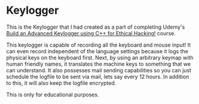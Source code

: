 # Keylogger

This is the Keylogger that I had created as a part of completing Udemy's [Build an Advanced Keylogger using C++ for Ethical Hacking!](https://www.udemy.com/course/how-to-create-an-advanced-keylogger-from-scratch-for-windows/) course.

This keylogger is capable of recording all the keyboard and mouse input! It can even record independent of the language settings because it logs the physical keys on the keyboard first. Next, by using an arbitrary keymap with human friendly names, it translates the machine keys to something that we can understand. It also possesses mail sending capabilities so you can just schedule the logfile to be sent via mail, lets say every 12 hours. In addition to this, it will also keep the logfile encrypted.

This is only for educational purposes.
